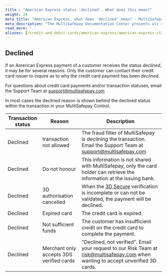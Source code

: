 ```yaml
---
title : "American Express status 'declined'. What does this mean?"
weight: 24
meta_title: "American Express, what does 'declined' mean? - MultiSafepay Docs"
meta_description: "The MultiSafepay Documentation Center presents all relevant information about our Plugins and API. You can also find support pages for payment methods, tools and general questions as well as the contact details of our Support and Integration Teams."
read_more: '.'
aliases: [/credit-and-debit-cards/american-express/american-express-status-what-does-this-mean-/]
---
```


## Declined
If an American Express payment of a customer receives the status _declined_, it may be for several reasons. Only the customer can contact their credit card issuer to inquire as to why the credit card payment has been _declined_.

For questions about credit card payments and/or transaction statuses, email the Support Team at <support@multisafepay.com>

In most cases the declined reason is shown behind the declined status within the transaction in your MultiSafepay Control. 

| Transaction status | Reason | Description |
------- |----------|---------|
Declined | transaction not allowed | The fraud filter of MultiSafepay is declining the transaction. Email the Support Team at <support@multisafepay.com> 
Declined | Do not honour | This information is not shared with MultiSafepay, only the card holder can retrieve the information at the issuing bank.
Declined | 3D authorisation cancelled | When the [3D Secure](/faq/general/glossary/#3d-secure) verification is incomplete or can not be validated, the payment will be declined.
Declined | Expired card | The credit card is expired.
Declined | Not sufficient funds | The customer has insufficient credit on the credit card to complete the payment.
Declined | Merchant only accepts 3DS verified cards | "Declined, not verified". Email your request to our Risk Team at <risk@multisafepay.com> when wanting to accept unverified 3D cards. 
